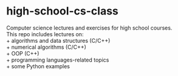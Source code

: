 # high-school-cs-class

Computer science lectures and exercises for high school courses. \
This repo includes lectures on: \
    + algorithms and data structures (C/C++) \
    + numerical algorithms (C/C++) \
    + OOP (C++) \
    + programming languages-related topics \
    + some Python examples 
